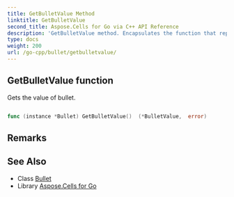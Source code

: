 ```yaml
---
title: GetBulletValue Method 
linktitle: GetBulletValue
second_title: Aspose.Cells for Go via C++ API Reference
description: 'GetBulletValue method. Encapsulates the function that represents getbulletvalue in Go.'
type: docs
weight: 200
url: /go-cpp/bullet/getbulletvalue/
---
```


## GetBulletValue function

Gets the value of bullet.

```go

func (instance *Bullet) GetBulletValue()  (*BulletValue,  error) 

```

## Remarks


## See Also

* Class [Bullet](../)
* Library [Aspose.Cells for Go](../../)
